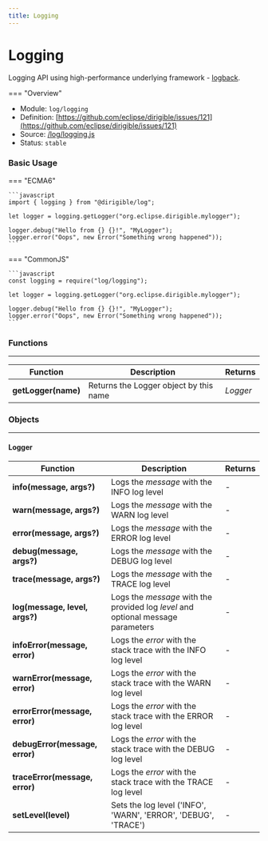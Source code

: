 ```yaml
---
title: Logging
---
```


Logging
===

Logging API using high-performance underlying framework - [logback](https://logback.qos.ch/).

=== "Overview"
- Module: `log/logging`
- Definition: [https://github.com/eclipse/dirigible/issues/121](https://github.com/eclipse/dirigible/issues/121)
- Source: [/log/logging.js](https://github.com/eclipse/dirigible/blob/master/components/api-log/src/main/resources/META-INF/dirigible/log/logging.js)
- Status: `stable`


### Basic Usage

=== "ECMA6"

    ```javascript
    import { logging } from "@dirigible/log";

    let logger = logging.getLogger("org.eclipse.dirigible.mylogger");

    logger.debug("Hello from {} {}!", "MyLogger");
    logger.error("Oops", new Error("Something wrong happened"));
    ```

=== "CommonJS"

    ```javascript
    const logging = require("log/logging");

    let logger = logging.getLogger("org.eclipse.dirigible.mylogger");

    logger.debug("Hello from {} {}!", "MyLogger");
    logger.error("Oops", new Error("Something wrong happened"));
    ```


### Functions

---

Function     | Description | Returns
------------ | ----------- | --------
**getLogger(name)**   | Returns the Logger object by this name | *Logger*


### Objects

---


#### Logger


Function     | Description | Returns
------------ | ----------- | --------
**info(message, args?)**   | Logs the *message* with the INFO log level | -
**warn(message, args?)**   | Logs the *message* with the WARN log level | -
**error(message, args?)**   | Logs the *message* with the ERROR log level | -
**debug(message, args?)**   | Logs the *message* with the DEBUG log level | -
**trace(message, args?)**   | Logs the *message* with the TRACE log level | -
**log(message, level, args?)**   | Logs the *message* with the provided log *level* and optional message parameters | -
**infoError(message, error)**   | Logs the *error* with the stack trace with the INFO log level | -
**warnError(message, error)**   | Logs the *error* with the stack trace with the WARN log level | -
**errorError(message, error)**   | Logs the *error* with the stack trace with the ERROR log level | -
**debugError(message, error)**   | Logs the *error* with the stack trace with the DEBUG log level | -
**traceError(message, error)**   | Logs the *error* with the stack trace with the TRACE log level | -
**setLevel(level)**   | Sets the log level ('INFO', 'WARN', 'ERROR', 'DEBUG', 'TRACE') | -

